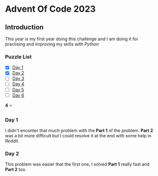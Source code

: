 # Advent Of Code 2023

## Introduction
This year is my first year doing this challenge and I am doing it for practising and improving my skills with *Python*



### Puzzle List
- [x] [Day 1](https://adventofcode.com/2023/day/1)
- [x] [Day 2](https://adventofcode.com/2023/day/2) 
- [ ] [Day 3](https://adventofcode.com/2023/day/3)
- [ ] [Day 4](https://adventofcode.com/2023/day/4)
- [ ] [Day 5](https://adventofcode.com/2023/day/5)
- [ ] [Day 6](https://adventofcode.com/2023/day/6)

**4** :star:

### Day 1
I didn't enconter that much problem with the **Part 1** of the problem. **Part 2** was a bit more difficult but I could resolve it at the end with some help in *Reddit*.

### Day 2
This problem was easier that the first one, I solved **Part 1** really fast and **Part 2** too.
